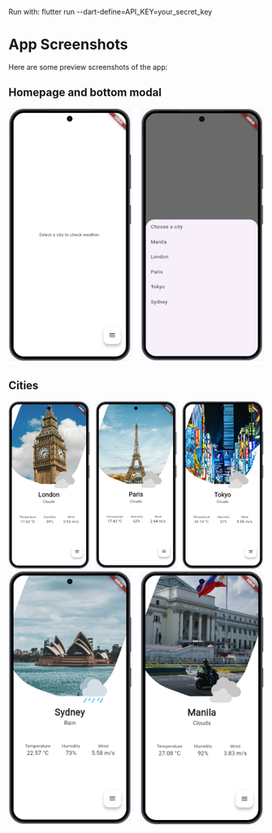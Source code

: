 Run with:
flutter run --dart-define=API_KEY=your_secret_key

# App Screenshots

Here are some preview screenshots of the app:

## Homepage and bottom modal
![Homepage](assets/images/screenshots/ss_home.png)

## Cities
![Cities](assets/images/screenshots/ss_cities1.png)
![Cities](assets/images/screenshots/ss_cities2.png)
